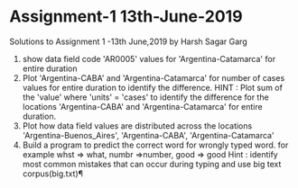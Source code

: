 # Assignment-1 13th-June-2019
Solutions to Assignment 1 -13th June,2019 by Harsh Sagar Garg


1. show data field code 'AR0005' values for 'Argentina-Catamarca' for entire duration
2. Plot 'Argentina-CABA' and 'Argentina-Catamarca' for number of cases values for entire duration to identify the difference.
HINT : Plot sum of the 'value' where 'units' = 'cases' to identify the difference for the locations 'Argentina-CABA' and 'Argentina-Catamarca' for entire duration.
3. Plot how data field values are distributed across the locations 'Argentina-Buenos_Aires', 'Argentina-CABA', 'Argentina-Catamarca'
4. Build a program to predict the correct word for wrongly typed word. for example whst => what, numbr =>number, good => good
Hint : identify most common mistakes that can occur during typing and use big text corpus(big.txt)¶
